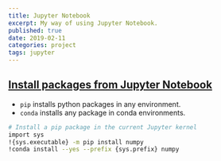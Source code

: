 ```yaml
---
title: Jupyter Notebook
excerpt: My way of using Jupyter Notebook.
published: true
date: 2019-02-11
categories: project
tags: jupyter
---
```


## [Install packages from Jupyter Notebook](https://jakevdp.github.io/blog/2017/12/05/installing-python-packages-from-jupyter/)

- `pip` installs python packages in any environment.
- `conda` installs any package in conda environments.

``` bash
# Install a pip package in the current Jupyter kernel
import sys
!{sys.executable} -m pip install numpy
!conda install --yes --prefix {sys.prefix} numpy
```